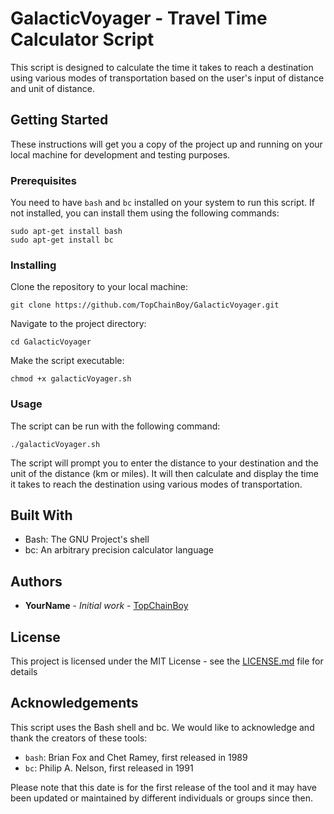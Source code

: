 # GalacticVoyager - Travel Time Calculator Script

This script is designed to calculate the time it takes to reach a destination using various modes of transportation based on the user's input of distance and unit of distance.

## Getting Started

These instructions will get you a copy of the project up and running on your local machine for development and testing purposes.

### Prerequisites

You need to have `bash` and `bc` installed on your system to run this script. If not installed, you can install them using the following commands:

```
sudo apt-get install bash
sudo apt-get install bc
```

### Installing

Clone the repository to your local machine:

```
git clone https://github.com/TopChainBoy/GalacticVoyager.git
```

Navigate to the project directory:

```
cd GalacticVoyager
```
Make the script executable:

```
chmod +x galacticVoyager.sh
```

### Usage

The script can be run with the following command:

```
./galacticVoyager.sh
```

The script will prompt you to enter the distance to your destination and the unit of the distance (km or miles). It will then calculate and display the time it takes to reach the destination using various modes of transportation.

## Built With

- Bash: The GNU Project's shell
- bc: An arbitrary precision calculator language

## Authors

* **YourName** - *Initial work* - [TopChainBoy](https://github.com/TopChainBoy)

## License

This project is licensed under the MIT License - see the [LICENSE.md](LICENSE.md) file for details

## Acknowledgements

This script uses the Bash shell and bc. We would like to acknowledge and thank the creators of these tools:

- `bash`: Brian Fox and Chet Ramey, first released in 1989
- `bc`: Philip A. Nelson, first released in 1991

Please note that this date is for the first release of the tool and it may have been updated or maintained by different individuals or groups since then.
